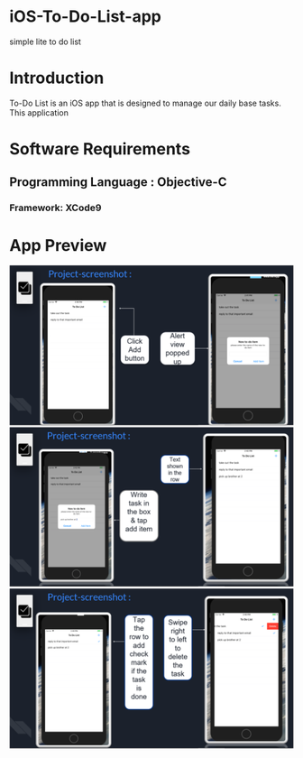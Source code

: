 # iOS-To-Do-List-app
simple lite to do list 

# Introduction
To-Do List is an iOS  app that is designed to manage our daily base tasks. This application  

# Software Requirements

## Programming Language : Objective-C

### Framework: XCode9 

# App Preview

![Image](https://github.com/Meharab/iOS-To-Do-List-app/blob/master/Screenshot%202020-10-12%20112815.png)
![Image](https://github.com/Meharab/iOS-To-Do-List-app/blob/master/Screenshot%202020-10-12%20112945.png)
![Image](https://github.com/Meharab/iOS-To-Do-List-app/blob/master/Screenshot%202020-10-12%20113010.png)
